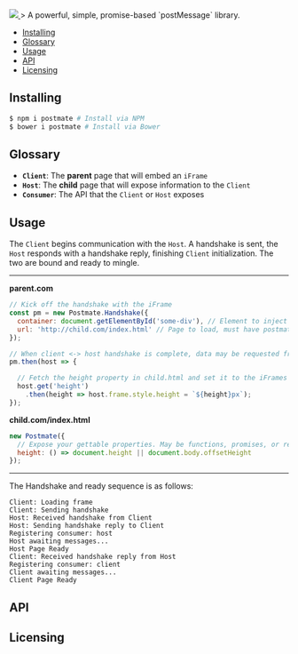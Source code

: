 <a href="http://dollarshaveclub.github.io/postmate/pages/">
  <img src="https://dollarshaveclub.github.io/postmate/assets/logo.svg">
</a>
> A powerful, simple, promise-based `postMessage` library.

* [Installing](#installing)
* [Glossary](#glossary)
* [Usage](#usage)
* [API](#api)
* [Licensing](#licensing)

## Installing
```sh
$ npm i postmate # Install via NPM
$ bower i postmate # Install via Bower
```

## Glossary
* **`Client`**: The **parent** page that will embed an `iFrame`
* **`Host`**: The **child** page that will expose information to the `Client`
* **`Consumer`**: The API that the `Client` or `Host` exposes

## Usage
The `Client` begins communication with the `Host`. A handshake is sent, the `Host` responds with
a handshake reply, finishing `Client` initialization. The two are bound and ready to mingle.

***

**parent.com**
```javascript
// Kick off the handshake with the iFrame
const pm = new Postmate.Handshake({
  container: document.getElementById('some-div'), // Element to inject frame into
  url: 'http://child.com/index.html' // Page to load, must have postmate.js. This will also be the origin used for communication.
});

// When client <-> host handshake is complete, data may be requested from the host
pm.then(host => {

  // Fetch the height property in child.html and set it to the iFrames height
  host.get('height')
    .then(height => host.frame.style.height = `${height}px`);
});
```

**child.com/index.html**
```javascript
new Postmate({
  // Expose your gettable properties. May be functions, promises, or regular values
  height: () => document.height || document.body.offsetHeight
});
```

***

The Handshake and ready sequence is as follows:
```
Client: Loading frame
Client: Sending handshake
Host: Received handshake from Client
Host: Sending handshake reply to Client
Registering consumer: host
Host awaiting messages...
Host Page Ready
Client: Received handshake reply from Host
Registering consumer: client
Client awaiting messages...
Client Page Ready
```

## API


## Licensing
